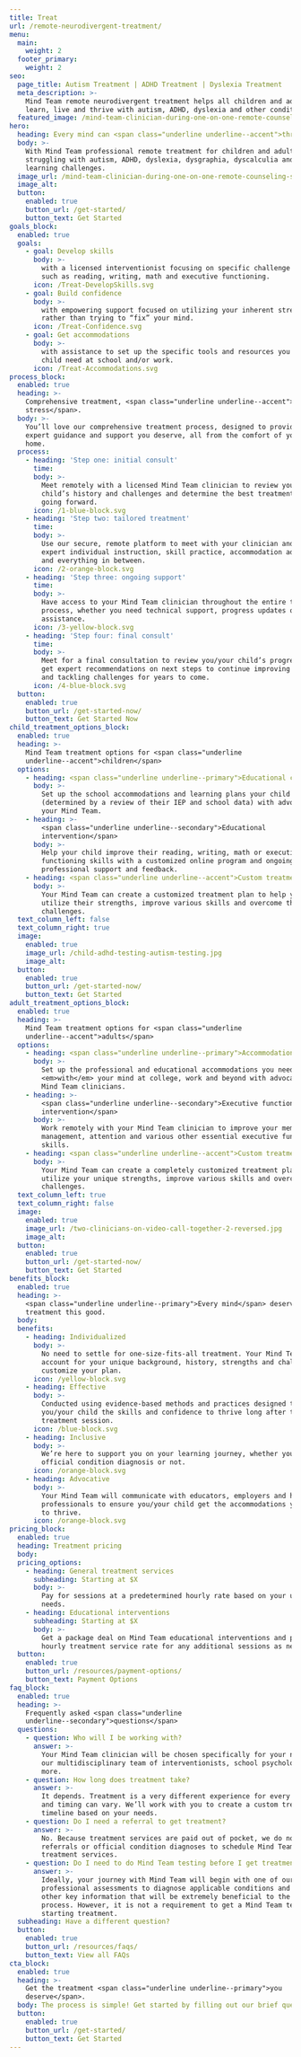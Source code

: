```yaml
---
title: Treat
url: /remote-neurodivergent-treatment/
menu:
  main:
    weight: 2
  footer_primary:
    weight: 2
seo:
  page_title: Autism Treatment | ADHD Treatment | Dyslexia Treatment
  meta_description: >-
    Mind Team remote neurodivergent treatment helps all children and adults
    learn, live and thrive with autism, ADHD, dyslexia and other conditions.
  featured_image: /mind-team-clinician-during-one-on-one-remote-counseling-session-2.jpg
hero:
  heading: Every mind can <span class="underline underline--accent">thrive</span>.
  body: >-
    With Mind Team professional remote treatment for children and adults
    struggling with autism, ADHD, dyslexia, dysgraphia, dyscalculia and other
    learning challenges.
  image_url: /mind-team-clinician-during-one-on-one-remote-counseling-session-2.jpg
  image_alt:
  button:
    enabled: true
    button_url: /get-started/
    button_text: Get Started
goals_block:
  enabled: true
  goals:
    - goal: Develop skills
      body: >-
        with a licensed interventionist focusing on specific challenge areas
        such as reading, writing, math and executive functioning.
      icon: /Treat-DevelopSkills.svg
    - goal: Build confidence
      body: >-
        with empowering support focused on utilizing your inherent strengths,
        rather than trying to “fix” your mind.
      icon: /Treat-Confidence.svg
    - goal: Get accommodations
      body: >-
        with assistance to set up the specific tools and resources you or your
        child need at school and/or work.
      icon: /Treat-Accommodations.svg
process_block:
  enabled: true
  heading: >-
    Comprehensive treatment, <span class="underline underline--accent">minus the
    stress</span>.
  body: >-
    You’ll love our comprehensive treatment process, designed to provide the
    expert guidance and support you deserve, all from the comfort of your own
    home.
  process:
    - heading: 'Step one: initial consult'
      time:
      body: >-
        Meet remotely with a licensed Mind Team clinician to review you/your
        child’s history and challenges and determine the best treatment plan
        going forward.
      icon: /1-blue-block.svg
    - heading: 'Step two: tailored treatment'
      time:
      body: >-
        Use our secure, remote platform to meet with your clinician and get
        expert individual instruction, skill practice, accommodation advocacy
        and everything in between.
      icon: /2-orange-block.svg
    - heading: 'Step three: ongoing support'
      time:
      body: >-
        Have access to your Mind Team clinician throughout the entire treatment
        process, whether you need technical support, progress updates or other
        assistance.
      icon: /3-yellow-block.svg
    - heading: 'Step four: final consult'
      time:
      body: >-
        Meet for a final consultation to review you/your child’s progress and
        get expert recommendations on next steps to continue improving skills
        and tackling challenges for years to come.
      icon: /4-blue-block.svg
  button:
    enabled: true
    button_url: /get-started-now/
    button_text: Get Started Now
child_treatment_options_block:
  enabled: true
  heading: >-
    Mind Team treatment options for <span class="underline
    underline--accent">children</span>
  options:
    - heading: <span class="underline underline--primary">Educational consult</span>
      body: >-
        Set up the school accommodations and learning plans your child needs
        (determined by a review of their IEP and school data) with advocacy from
        your Mind Team.
    - heading: >-
        <span class="underline underline--secondary">Educational
        intervention</span>
      body: >-
        Help your child improve their reading, writing, math or executive
        functioning skills with a customized online program and ongoing
        professional support and feedback.
    - heading: <span class="underline underline--accent">Custom treatment</span>
      body: >-
        Your Mind Team can create a customized treatment plan to help your child
        utilize their strengths, improve various skills and overcome their
        challenges.
  text_column_left: false
  text_column_right: true
  image:
    enabled: true
    image_url: /child-adhd-testing-autism-testing.jpg
    image_alt:
  button:
    enabled: true
    button_url: /get-started-now/
    button_text: Get Started
adult_treatment_options_block:
  enabled: true
  heading: >-
    Mind Team treatment options for <span class="underline
    underline--accent">adults</span>
  options:
    - heading: <span class="underline underline--primary">Accommodation advocacy</span>
      body: >-
        Set up the professional and educational accommodations you need to work
        <em>with</em> your mind at college, work and beyond with advocacy from
        Mind Team clinicians.
    - heading: >-
        <span class="underline underline--secondary">Executive functioning
        intervention</span>
      body: >-
        Work remotely with your Mind Team clinician to improve your memory, time
        management, attention and various other essential executive functioning
        skills.
    - heading: <span class="underline underline--accent">Custom treatment</span>
      body: >-
        Your Mind Team can create a completely customized treatment plan to
        utilize your unique strengths, improve various skills and overcome your
        challenges.
  text_column_left: true
  text_column_right: false
  image:
    enabled: true
    image_url: /two-clinicians-on-video-call-together-2-reversed.jpg
    image_alt:
  button:
    enabled: true
    button_url: /get-started-now/
    button_text: Get Started
benefits_block:
  enabled: true
  heading: >-
    <span class="underline underline--primary">Every mind</span> deserves
    treatment this good.
  body:
  benefits:
    - heading: Individualized
      body: >-
        No need to settle for one-size-fits-all treatment. Your Mind Team will
        account for your unique background, history, strengths and challenges to
        customize your plan.
      icon: /yellow-block.svg
    - heading: Effective
      body: >-
        Conducted using evidence-based methods and practices designed to give
        you/your child the skills and confidence to thrive long after the final
        treatment session.
      icon: /blue-block.svg
    - heading: Inclusive
      body: >-
        We’re here to support you on your learning journey, whether you have an
        official condition diagnosis or not.
      icon: /orange-block.svg
    - heading: Advocative
      body: >-
        Your Mind Team will communicate with educators, employers and healthcare
        professionals to ensure you/your child get the accommodations you need
        to thrive.
      icon: /orange-block.svg
pricing_block:
  enabled: true
  heading: Treatment pricing
  body:
  pricing_options:
    - heading: General treatment services
      subheading: Starting at $X
      body: >-
        Pay for sessions at a predetermined hourly rate based on your unique
        needs.
    - heading: Educational interventions
      subheading: Starting at $X
      body: >-
        Get a package deal on Mind Team educational interventions and pay an
        hourly treatment service rate for any additional sessions as needed.
  button:
    enabled: true
    button_url: /resources/payment-options/
    button_text: Payment Options
faq_block:
  enabled: true
  heading: >-
    Frequently asked <span class="underline
    underline--secondary">questions</span>
  questions:
    - question: Who will I be working with?
      answer: >-
        Your Mind Team clinician will be chosen specifically for your needs from
        our multidisciplinary team of interventionists, school psychologists and
        more.
    - question: How long does treatment take?
      answer: >-
        It depends. Treatment is a very different experience for every learner,
        and timing can vary. We’ll work with you to create a custom treatment
        timeline based on your needs.
    - question: Do I need a referral to get treatment?
      answer: >-
        No. Because treatment services are paid out of pocket, we do not require
        referrals or official condition diagnoses to schedule Mind Team
        treatment services.
    - question: Do I need to do Mind Team testing before I get treatment?
      answer: >-
        Ideally, your journey with Mind Team will begin with one of our
        professional assessments to diagnose applicable conditions and identify
        other key information that will be extremely beneficial to the treatment
        process. However, it is not a requirement to get a Mind Team test before
        starting treatment.
  subheading: Have a different question?
  button:
    enabled: true
    button_url: /resources/faqs/
    button_text: View all FAQs
cta_block:
  enabled: true
  heading: >-
    Get the treatment <span class="underline underline--primary">you
    deserve</span>.
  body: The process is simple! Get started by filling out our brief questionnaire.
  button:
    enabled: true
    button_url: /get-started/
    button_text: Get Started
---
```

